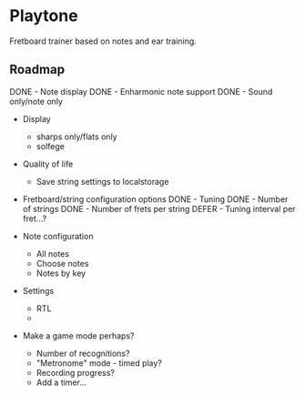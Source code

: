 # Playtone

Fretboard trainer based on notes and ear training.

## Roadmap

DONE - Note display
DONE - Enharmonic note support
DONE - Sound only/note only

- Display
	- sharps only/flats only
	- solfege
- Quality of life
	- Save string settings to localstorage
- Fretboard/string configuration options
	DONE - Tuning
	DONE - Number of strings
	DONE - Number of frets per string
	DEFER - Tuning interval per fret...?
- Note configuration
	- All notes
	- Choose notes
	- Notes by key
- Settings
	- RTL
	- 


- Make a game mode perhaps?
	- Number of recognitions?
	- "Metronome" mode - timed play?
	- Recording progress?
	- Add a timer...
